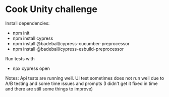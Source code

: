 # Cook Unity challenge

Install dependencies:
- npm init
- npm install cypress
- npm install @badeball/cypress-cucumber-preprocessor
- npm install @badeball/cypress-esbuild-preprocessor

Run tests with 
- npx cypress open 


Notes:
Api tests are running well. UI test sometimes does not run well due to A/B testing and some time issues and prompts (I didn't get it fixed in time and there are still some things to improve)

